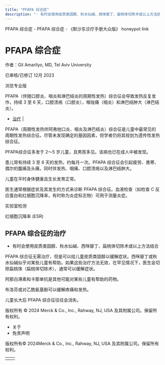 ```yaml
---
title: "PFAPA 综合症"
description: "- 有时会使用皮质类固醇、秋水仙碱、西咪替丁、扁桃体切除术或以上方法结合"
---
```


﻿PFAPA 综合症 - PFAPA 综合症 - 《默沙东诊疗手册大众版》 honeypot link

# PFAPA 综合症

作者：Gil Amarilyo, MD, Tel Aviv University

已审核/已修订 12月 2023

浏览专业版

PFAPA（伴随口腔炎、咽炎和淋巴结炎的周期性发热）综合征会导致发热反复发作，持续 3 至 6 天，口腔溃疡（口腔炎），喉咙痛（咽炎）和淋巴结肿大（淋巴结炎）。

- [治疗](#治疗_v34443217_zh) \|

PFAPA（周期性发热伴阿弗他口炎、咽炎及淋巴结炎）综合征是儿童中最常见的周期性发热综合征。尽管未发现确定的基因因素，但学者仍将其规划为遗传性发热综合征。

PFAPA综合征多发于 2～5 岁儿童，且男孩多见。该病也已在成人中被发现。

患儿常有持续 3 至 6 天的发热，约每月一次。PFAPA 综合征会引起疲劳、畏寒、偶尔的腹痛及头痛，同时伴发热、咽痛、口腔溃疡以及淋巴结肿大。

儿童在平时身体健康且生长发育正常。

医生通常根据症状及其发生的方式来诊断 PFAPA 综合征。血液检查（如检查 C 反应蛋白和红细胞沉降率，有时称为炎症标志物）可用于测量炎症。

实验室检测

红细胞沉降率 (ESR)



## PFAPA 综合征的治疗

- 有时会使用皮质类固醇、秋水仙碱、西咪替丁、扁桃体切除术或以上方法结合


PFAPA 综合征无需治疗，但是可以给儿童皮质类固醇以缓解症状。西咪替丁或秋水仙碱似乎对某些儿童有帮助。如果这些治疗方法无效，在罕见情况下，医生会切除扁桃体（扁桃体切除术），通常可以缓解症状。

阿那白滞素和卡那单抗是其他可能对某些儿童有帮助的药物。

布洛芬或对乙酰氨基酚可以缓解疼痛和发热。

儿童长大后 PFAPA 综合征往往会消失。



版权所有 © 2024
Merck & Co., Inc., Rahway, NJ, USA 及其附属公司。保留所有权利。

- 关于
- 免责声明

版权所有© 2024Merck & Co., Inc., Rahway, NJ, USA 及其附属公司。保留所有权利。

|     |     |
| --- | --- |
|  |  |
